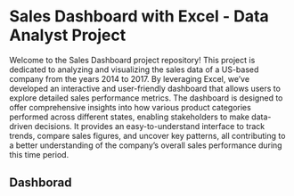 # Sales Dashboard with Excel - Data Analyst Project 
Welcome to the Sales Dashboard project repository! This project is dedicated to analyzing and visualizing the sales data of a US-based company from the years 2014 to 2017. By leveraging Excel, we’ve developed an interactive and user-friendly dashboard that allows users to explore detailed sales performance metrics. The dashboard is designed to offer comprehensive insights into how various product categories performed across different states, enabling stakeholders to make data-driven decisions. It provides an easy-to-understand interface to track trends, compare sales figures, and uncover key patterns, all contributing to a better understanding of the company’s overall sales performance during this time period.
## Dashborad
